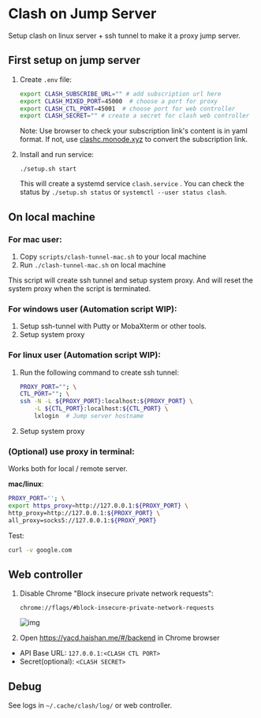 # Clash on Jump Server

Setup clash on linux server + ssh tunnel to make it a proxy jump server.

## First setup on jump server

1. Create `.env` file:

   ```bash
   export CLASH_SUBSCRIBE_URL="" # add subscription url here
   export CLASH_MIXED_PORT=45000  # choose a port for proxy
   export CLASH_CTL_PORT=45001  # choose port for web controller
   export CLASH_SECRET="" # create a secret for clash web controller
   ```

   Note: Use browser to check your subscription link's content is in yaml format. If not, use [clashc.monode.xyz](https://clashc.monode.xyz) to convert the subscription link.

2. Install and run service:

   ```
   ./setup.sh start
   ```

   This will create a systemd service `clash.service` . You can check the status by `./setup.sh status` or `systemctl --user status clash`.

## On local machine

### For mac user:

1. Copy `scripts/clash-tunnel-mac.sh` to your local machine 
2. Run `./clash-tunnel-mac.sh` on local machine

This script will create ssh tunnel and setup system proxy. And will reset the system proxy when the script is terminated.

### For windows user (Automation script WIP):

1. Setup ssh-tunnel with Putty or MobaXterm or other tools.
2. Setup system proxy

### For linux user (Automation script WIP):

1. Run the following command to create ssh tunnel:
   ```bash
   PROXY_PORT=""; \
   CTL_PORT=""; \
   ssh -N -L ${PROXY_PORT}:localhost:${PROXY_PORT} \
       -L ${CTL_PORT}:localhost:${CTL_PORT} \
       lxlogin  # Jump server hostname
   ```

2. Setup system proxy

### (Optional) use proxy in terminal:

Works both for local / remote server.

**mac/linux**:
```bash
PROXY_PORT=''; \
export https_proxy=http://127.0.0.1:${PROXY_PORT} \
http_proxy=http://127.0.0.1:${PROXY_PORT} \
all_proxy=socks5://127.0.0.1:${PROXY_PORT}
```

Test:

```bash
curl -v google.com
```

## Web controller

1. Disable Chrome "Block insecure private network requests":
   ```
   chrome://flags/#block-insecure-private-network-requests
   ```

   ![img](https://user-images.githubusercontent.com/38437979/136690045-a457f1c7-73da-40f0-b6a6-b76d82ec674a.png)

2. Open <https://yacd.haishan.me/#/backend> in Chrome browser
  - API Base URL: `127.0.0.1:<CLASH CTL PORT>`
  - Secret(optional): `<CLASH SECRET>`

## Debug

See logs in `~/.cache/clash/log/` or web controller.

